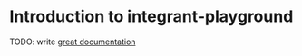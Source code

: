 # Introduction to integrant-playground

TODO: write [great documentation](http://jacobian.org/writing/what-to-write/)
